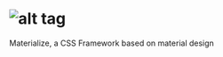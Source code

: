 ![alt tag](https://raw.github.com/dogfalo/materialize/master/images/materialize.gif)
===========
Materialize, a CSS Framework based on material design
